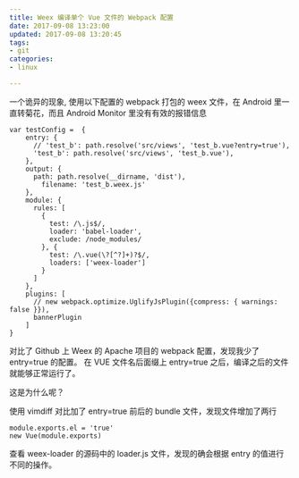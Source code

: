```yaml
---
title: Weex 编译单个 Vue 文件的 Webpack 配置
date: 2017-09-08 13:23:00
updated: 2017-09-08 13:20:45
tags: 
- git
categories: 
- linux

---
```

一个诡异的现象, 使用以下配置的 webpack 打包的 weex 文件，在 Android 里一直转菊花，而且 Android Monitor 里没有有效的报错信息

```
var testConfig =  {
    entry: {
      // 'test_b': path.resolve('src/views', 'test_b.vue?entry=true'),
      'test_b': path.resolve('src/views', 'test_b.vue'),
    },
    output: {
      path: path.resolve(__dirname, 'dist'),
        filename: 'test_b.weex.js'
    },
    module: {
      rules: [
        {
          test: /\.js$/,
          loader: 'babel-loader',
          exclude: /node_modules/
        }, {
          test: /\.vue(\?[^?]+)?$/,
          loaders: ['weex-loader']
        }
      ]
    },
    plugins: [
      // new webpack.optimize.UglifyJsPlugin({compress: { warnings: false }}),
      bannerPlugin
    ]
}

```


<!--more-->


对比了 Github 上 Weex 的 Apache 项目的 webpack 配置，发现我少了 entry=true 的配置。 在 VUE 文件名后面缀上 entry=true 之后，编译之后的文件就能够正常运行了。

这是为什么呢？

使用 vimdiff 对比加了 entry=true 前后的 bundle 文件，发现文件增加了两行

```
module.exports.el = 'true'    
new Vue(module.exports) 

```

查看 weex-loader 的源码中的 loader.js 文件，发现的确会根据 entry 的值进行不同的操作。
